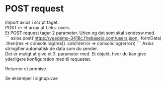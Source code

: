 # POST request
Import axios i script taget.  
POST er et array af f.eks. users.  
Et POST request tager 2 parameter. Urlen og det som skal sendesw med.  
´´´
axios.post('https://vuedemo-3418c.firebaseio.com/users.json', formData)
.then(res => console.log(res))
.catch(error => console.log(error))
´´´
Axios stringifier automatisk de data som du sender.  
Det er muligt at give et 3. paramater med. Et objekt, hvor du kan give yderligere konfiguration med til requestet.  

Returner et promise.   

Se eksempel i signup.vue  
